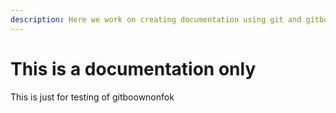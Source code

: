 ```yaml
---
description: Here we work on creating documentation using git and gitbook
---
```


# This is a documentation only

This is just for testing of gitboownonfok
